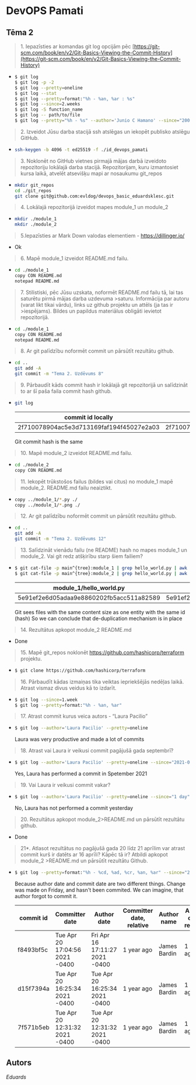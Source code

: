 # DevOPS Pamati
## Tēma 2
>1\. Iepazīsties ar komandas git log opcijām pēc
[https://git-scm.com/book/en/v2/Git-Basics-Viewing-the-Commit-History](https://git-scm.com/book/en/v2/Git-Basics-Viewing-the-Commit-History)
*
    ```sh
    $ git log
    $ git log -p -2
    $ git log --pretty=oneline
    $ git log --stat
    $ git log --pretty=format:"%h - %an, %ar : %s"
    $ git log --since=2.weeks
    $ git log -S function_name
    $ git log -- path/to/file
    $ git log --pretty="%h - %s" --author='Junio C Hamano' --since="2008-10-01" --before="2008-11-01" --no-merges -- t/
    ```

>2\. Izveidot Jūsu darba stacijā ssh atslēgas un iekopēt publisko atslēgu GitHub.
*
    ```sh
    ssh-keygen -b 4096 -t ed25519 -f ./id_devops_pamati
    ```

>3\. Noklonēt no GitHub vietnes pirmajā mājas darbā izveidoto repozitoriju lokālajā darba stacijā. 
>Repozitorijam, kuru izmantosiet kursa laikā, atvelēt atsevišķu mapi ar nosaukumu git_repos
*
    ```sh
    mkdir git_repos
    cd ./git_repos
    git clone git@github.com:evldog/devops_basic_eduardsklesc.git
    ```

>4\. Lokālajā repozitorijā izveidot mapes module_1 un module_2
*
    ```sh
    mkdir ./module_1
    mkdir ./module_2
    ```

>5\.Iepazīsties ar Mark Down valodas elementiem - https://dillinger.io/
* Ok

>6\. Mapē module_1 izveidot README.md failu.
*
    ```sh
    cd ./module_1
    copy CON README.md
    notepad README.md
    ```

>7\. Stilistiski, pēc Jūsu uzskata, noformēt README.md failu tā, lai tas saturētu pirmā mājas darba uzdevuma >saturu. Informācija par autoru (varat likt tikai vārdu), links uz github projektu un attēls (ja tas ir >iespējams). Bildes un papildus materiālus obligāti ievietot repozitorijā.
*
    ```sh
    cd ./module_1
    copy CON README.md
    notepad README.md
    ```

>8\. Ar git palīdzību noformēt commit un pārsūtīt rezultātu github.
*
    ```sh
    cd ..
    git add -A
    git commit -m "Tema 2. Uzdēvums 8"
    ```

>9\. Pārbaudīt kāds commit hash ir lokālajā git repozitorijā un salīdzināt to ar šī paša faila commit hash github.
*
    ```sh
    git log
    ```
    | commit id locally | commit id on github.com |
    | ------ | ------ |
    | 2f710078904ac5e3d713169faf194f45027e2a03 | 2f710078904ac5e3d713169faf194f45027e2a03 |
    Git commit hash is the same 

>10\. Mapē module_2 izveidot README.md failu.
*
    ```sh
    cd ./module_2
    copy CON README.md
    ```
>11\. Iekopēt trūkstošos failus (bildes vai citus) no module_1 mapē module_2. README.md failu neaiztikt.
*
    ```sh
    copy ../module_1/*.py ./
    copy ../module_1/*.png ./
    ```

>12\. Ar git palīdzību noformēt commit un pārsūtīt rezultātu github.
*
    ```sh
    cd ..
    git add -A
    git commit -m "Tema 2. Uzdēvums 12"
    ```

>13\. Salīdzināt vienādu failu (ne README) hash no mapes module_1 un module_2. Vai git redz atšķirību starp šiem failiem?
*
    ```sh
    $ git cat-file -p main^{tree}:module_1 | grep hello_world.py | awk '{print $3}'
    $ git cat-file -p main^{tree}:module_2 | grep hello_world.py | awk '{print $3}'
    ```
    | module_1/hello_world.py | module_2/hello_world.py |
    | ------ | ------ |
    | 5e91ef2e6d05adaa9e8860202fb5acc511a82589 | 5e91ef2e6d05adaa9e8860202fb5acc511a82589 |
    Git sees files with the same content size as one entity with the same id (hash)
	So we can conclude that de-duplication mechanism is in place

>14\. Rezultātus apkopot module_2 README.md
*
    Done
    

>15\. Mapē git_repos noklonēt https://github.com/hashicorp/terraform projektu.
*
    ```sh
    $ git clone https://github.com/hashicorp/terraform
    ```

>16\. Pārbaudīt kādas izmaiņas tika veiktas iepriekšējās nedēļas laikā. Atrast vismaz divus veidus kā to izdarīt.
*
    ```sh
    $ git log --since=1.week
    $ git log --pretty=format:"%h - %an, %ar"
    ```

>17\. Atrast commit kurus veica autors - “Laura Pacilio”
*
    ```sh
    $ git log --author='Laura Pacilio' --pretty=oneline
    ```
    Laura was very productive and made a lot of commits
    

>18\. Atrast vai Laura ir veikusi commit pagājušā gada septembrī?
*
    ```sh
    $ git log --author='Laura Pacilio' --pretty=oneline --since="2021-09-01" --before="2021-10-01"
    ```
    Yes, Laura has performed a commit in Spetember 2021

>19\. Vai Laura ir veikusi commit vakar?
*
    ```sh
    $ git log --author='Laura Pacilio' --pretty=oneline --since="1 day"
    ```
    No, Laura has not performed a commit yesterday

>20\. Rezultātus apkopot module_2\>README.md un pārsūtīt rezultātu github.
*
    Done

>21\*\. Atlasot rezultātus no pagājušā gada 20 līdz 21 aprīlim var atrast commit kurš ir datēts ar 16 aprīli? Kāpēc tā ir? Atbildi apkopot module_2 >README.md un pārsūtīt rezultātu Github.
*
    ```sh
    $ git log --pretty=format:"%h - %cd, %ad, %cr, %an, %ar" --since="2021-20-04" --before="2021-21-04"
    ```
    Because author date and commit date are two different things.
    Change was made on Friday, and hasn't been commited. We can imagine, that author forgot to commit it.
    
    | commit id  | Committer date | Author date | Committer date, relative | Author name | 	Author date, relative | 
    | ------ | ------ | ------ | ------ | ------ | ------ |
    | f8493bf5c |  Tue Apr 20 17:04:56 2021 -0400 |  Fri Apr 16 17:11:27 2021 -0400 |  1 year ago | James Bardin |  1 year ago
    | d15f7394a |  Tue Apr 20 16:25:34 2021 -0400 |  Tue Apr 20 16:25:34 2021 -0400 |  1 year ago |  James Bardin |  1 year ago
    | 7f571b5eb |  Tue Apr 20 12:31:32 2021 -0400 |  Tue Apr 20 12:31:32 2021 -0400 |  1 year ago |  James Bardin |  1 year ago


## Autors
_Eduards_